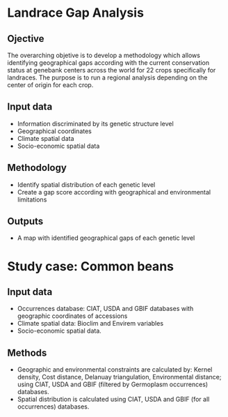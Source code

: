 # Landrace Gap Analysis

## Ojective
The overarching objetive is to develop a methodology which allows identifying geographical gaps according with the current conservation status at genebank centers across the world for 22 crops specifically for landraces. The purpose is to run a regional analysis depending on the center of origin for each crop.

## Input data
- Information discriminated by its genetic structure level
- Geographical coordinates
- Climate spatial data
- Socio-economic spatial data

## Methodology
- Identify spatial distribution of each genetic level
- Create a gap score according with geographical and environmental limitations

## Outputs
- A map with identified geographical gaps of each genetic level

# Study case: Common beans

## Input data
- Occurrences database: CIAT, USDA and GBIF databases with geographic coordinates of accessions
- Climate spatial data: Bioclim and Envirem variables
- Socio-economic spatial data.

## Methods
- Geographic and environmental constraints are calculated by: Kernel density, Cost distance, Delanuay triangulation, Environmental distance; using CIAT, USDA and GBIF (filtered by Germoplasm occurrences) databases.
- Spatial distribution is calculated using CIAT, USDA and GBIF (for all occurrences) databases.
